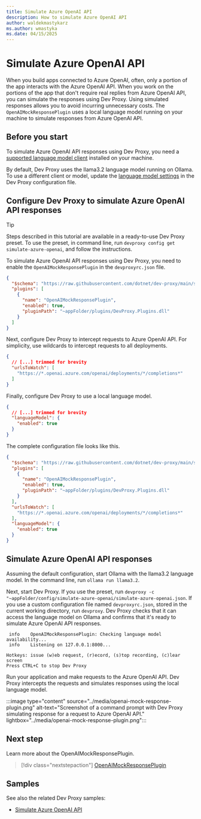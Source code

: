 ```yaml
---
title: Simulate Azure OpenAI API
description: How to simulate Azure OpenAI API
author: waldekmastykarz
ms.author: wmastyka
ms.date: 04/15/2025
---
```


# Simulate Azure OpenAI API

When you build apps connected to Azure OpenAI, often, only a portion of the app interacts with the Azure OpenAI API. When you work on the portions of the app that don't require real replies from Azure OpenAI API, you can simulate the responses using Dev Proxy. Using simulated responses allows you to avoid incurring unnecessary costs. The `OpenAIMockResponsePlugin` uses a local language model running on your machine to simulate responses from Azure OpenAI API.

## Before you start

To simulate Azure OpenAI API responses using Dev Proxy, you need a [supported language model client](./use-language-model.md) installed on your machine.

By default, Dev Proxy uses the llama3.2 language model running on Ollama. To use a different client or model, update the [language model settings](./use-language-model.md) in the Dev Proxy configuration file.

## Configure Dev Proxy to simulate Azure OpenAI API responses

> [!TIP]
> Steps described in this tutorial are available in a ready-to-use Dev Proxy preset. To use the preset, in command line, run `devproxy config get simulate-azure-openai`, and follow the instructions.

To simulate Azure OpenAI API responses using Dev Proxy, you need to enable the `OpenAIMockResponsePlugin` in the `devproxyrc.json` file.

```json
{
  "$schema": "https://raw.githubusercontent.com/dotnet/dev-proxy/main/schemas/v0.29.2/rc.schema.json",
  "plugins": [
    {
      "name": "OpenAIMockResponsePlugin",
      "enabled": true,
      "pluginPath": "~appFolder/plugins/DevProxy.Plugins.dll"
    }
  ]
}
```

Next, configure Dev Proxy to intercept requests to Azure OpenAI API. For simplicity, use wildcards to intercept requests to all deployments.

```json
{
  // [...] trimmed for brevity
  "urlsToWatch": [
    "https://*.openai.azure.com/openai/deployments/*/completions*"
  ]
}
```

Finally, configure Dev Proxy to use a local language model.

```json
{
  // [...] trimmed for brevity
  "languageModel": {
    "enabled": true
  }
}
```

The complete configuration file looks like this.

```json
{
  "$schema": "https://raw.githubusercontent.com/dotnet/dev-proxy/main/schemas/v0.29.2/rc.schema.json",
  "plugins": [
    {
      "name": "OpenAIMockResponsePlugin",
      "enabled": true,
      "pluginPath": "~appFolder/plugins/DevProxy.Plugins.dll"
    }
  ],
  "urlsToWatch": [
    "https://*.openai.azure.com/openai/deployments/*/completions*"
  ],
  "languageModel": {
    "enabled": true
  }
}
```

## Simulate Azure OpenAI API responses

Assuming the default configuration, start Ollama with the llama3.2 language model. In the command line, run `ollama run llama3.2`.

Next, start Dev Proxy. If you use the preset, run `devproxy -c "~appFolder/config/simulate-azure-openai/simulate-azure-openai.json`. If you use a custom configuration file named `devproxyrc.json`, stored in the current working directory, run `devproxy`. Dev Proxy checks that it can access the language model on Ollama and confirms that it's ready to simulate Azure OpenAI API responses.

```text
 info    OpenAIMockResponsePlugin: Checking language model availability...
 info    Listening on 127.0.0.1:8000...

Hotkeys: issue (w)eb request, (r)ecord, (s)top recording, (c)lear screen
Press CTRL+C to stop Dev Proxy
```

Run your application and make requests to the Azure OpenAI API. Dev Proxy intercepts the requests and simulates responses using the local language model.

:::image type="content" source="../media/openai-mock-response-plugin.png" alt-text="Screenshot of a command prompt with Dev Proxy simulating response for a request to Azure OpenAI API." lightbox="../media/openai-mock-response-plugin.png":::

## Next step

Learn more about the OpenAIMockResponsePlugin.

> [!div class="nextstepaction"]
> [OpenAIMockResponsePlugin](../technical-reference/openaimockresponseplugin.md)

## Samples

See also the related Dev Proxy samples:

- [Simulate Azure OpenAI API](https://adoption.microsoft.com/sample-solution-gallery/sample/pnp-devproxy-simulate-azure-openai/)
